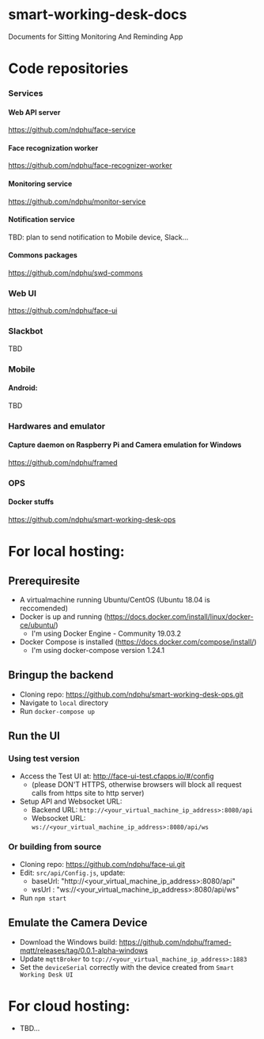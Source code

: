 # smart-working-desk-docs
Documents for Sitting Monitoring And Reminding App

# Code repositories
### Services
#### Web API server
   https://github.com/ndphu/face-service
   
#### Face recognization worker
   https://github.com/ndphu/face-recognizer-worker

#### Monitoring service
   https://github.com/ndphu/monitor-service

#### Notification service
   TBD: plan to send notification to Mobile device, Slack...
   
#### Commons packages
   https://github.com/ndphu/swd-commons
 
### Web UI
   https://github.com/ndphu/face-ui

### Slackbot
   TBD

### Mobile
#### Android: 
   TBD

### Hardwares and emulator
#### Capture daemon on Raspberry Pi and Camera emulation for Windows
   https://github.com/ndphu/framed

### OPS
#### Docker stuffs
   https://github.com/ndphu/smart-working-desk-ops



# For local hosting:
## Prerequiresite
 * A virtualmachine running Ubuntu/CentOS (Ubuntu 18.04 is reccomended)
 * Docker is up and running (https://docs.docker.com/install/linux/docker-ce/ubuntu/)
    * I'm using Docker Engine - Community 19.03.2
 * Docker Compose is installed (https://docs.docker.com/compose/install/)
    * I'm using docker-compose version 1.24.1
    
## Bringup the backend
 * Cloning repo: https://github.com/ndphu/smart-working-desk-ops.git
 * Navigate to `local` directory
 * Run `docker-compose up`

## Run the UI
### Using test version
 * Access the Test UI at: http://face-ui-test.cfapps.io/#/config 
   * (please DON'T HTTPS, otherwise browsers will block all request calls from https site to http server)
 * Setup API and Websocket URL:
   * Backend URL: `http://<your_virtual_machine_ip_address>:8080/api`
   * Websocket URL: `ws://<your_virtual_machine_ip_address>:8080/api/ws`

### Or building from source
* Cloning repo: https://github.com/ndphu/face-ui.git
* Edit: `src/api/Config.js`, update:
  * baseUrl: "http://<your_virtual_machine_ip_address>:8080/api"
  * wsUrl : "ws://<your_virtual_machine_ip_address>:8080/api/ws"
* Run `npm start`

## Emulate the Camera Device
 * Download the Windows build: https://github.com/ndphu/framed-mqtt/releases/tag/0.0.1-alpha-windows
 * Update `mqttBroker` to `tcp://<your_virtual_machine_ip_address>:1883`
 * Set the `deviceSerial` correctly with the device created from `Smart Working Desk UI`


# For cloud hosting:
* TBD...
